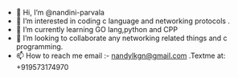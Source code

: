 - 👋 Hi, I’m @nandini-parvala
- 👀 I’m interested in coding c language and networking protocols .
- 🌱 I’m currently learning GO lang,python and CPP
- 💞️ I’m looking to collaborate any networking related things and c programming.
- 📫 How to reach me email :- nandylkgn@gmail.com  .Textme at: +919573174970

<!---
nandini-parvala/nandini-parvala is a ✨ special ✨ repository because its `README.md` (this file) appears on your GitHub profile.
You can click the Preview link to take a look at your changes.
--->
